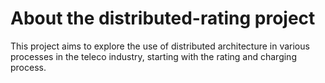 # About the distributed-rating project

This project aims to explore the use of distributed architecture in various processes in the teleco industry, starting with the rating and charging process.
